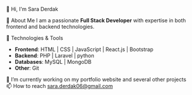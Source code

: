 👋 Hi, I'm Sara Derdak

🌟 About Me
I am a passionate **Full Stack Developer** with expertise in both frontend and backend technologies.

 🚀 Technologies & Tools
- **Frontend**: HTML | CSS | JavaScript | React.js | Bootstrap
- **Backend**: PHP | Laravel | python
- **Databases**: MySQL | MongoDB
- **Other**: Git 

🔭 I’m currently working on my portfolio website and several other projects
📫 How to reach sara.derdak06@gmail.com
